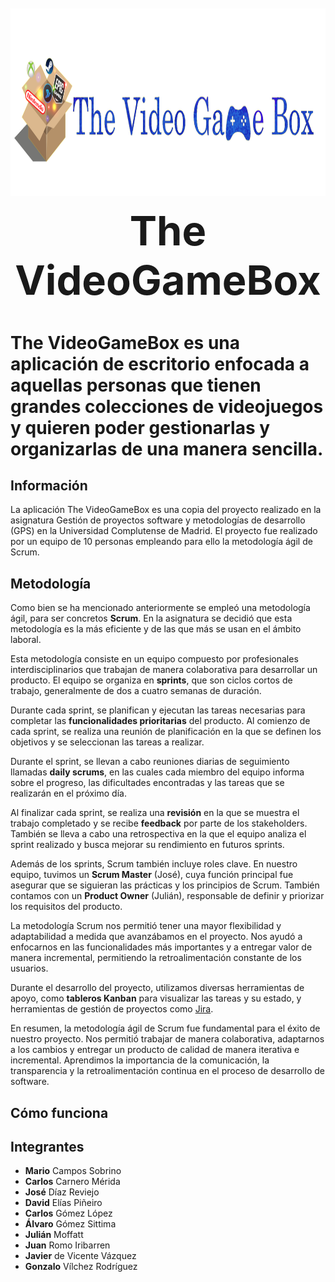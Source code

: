 <h1 align="center" style="font-size:65px">
  <br>
  <img src="./Recursos/logo2.png" alt="Markdownify" height="300">
  <br>
  The VideoGameBox
  <br>
</h1>

# The VideoGameBox es una aplicación de escritorio enfocada a aquellas personas que tienen grandes colecciones de videojuegos y quieren poder gestionarlas y organizarlas de una manera sencilla.

## Información

La aplicación The VideoGameBox es una copia del proyecto realizado en la asignatura Gestión de proyectos software y metodologías de desarrollo (GPS) en la Universidad Complutense de Madrid. 
El proyecto fue realizado por un equipo de 10 personas empleando para ello la metodología ágil de Scrum.

## Metodología

Como bien se ha mencionado anteriormente se empleó una metodología ágil, para ser concretos **Scrum**. En la asignatura se decidió que esta metodología es la más eficiente y de las que más se usan en el ámbito laboral.

Esta metodología consiste en un equipo compuesto por profesionales interdisciplinarios que trabajan de manera colaborativa para desarrollar un producto. El equipo se organiza en **sprints**, que son ciclos cortos de trabajo, generalmente de dos a cuatro semanas de duración.

Durante cada sprint, se planifican y ejecutan las tareas necesarias para completar las **funcionalidades prioritarias** del producto. Al comienzo de cada sprint, se realiza una reunión de planificación en la que se definen los objetivos y se seleccionan las tareas a realizar.

Durante el sprint, se llevan a cabo reuniones diarias de seguimiento llamadas **daily scrums**, en las cuales cada miembro del equipo informa sobre el progreso, las dificultades encontradas y las tareas que se realizarán en el próximo día.

Al finalizar cada sprint, se realiza una **revisión** en la que se muestra el trabajo completado y se recibe **feedback** por parte de los stakeholders. También se lleva a cabo una retrospectiva en la que el equipo analiza el sprint realizado y busca mejorar su rendimiento en futuros sprints.

Además de los sprints, Scrum también incluye roles clave. En nuestro equipo, tuvimos un **Scrum Master** (José), cuya función principal fue asegurar que se siguieran las prácticas y los principios de Scrum. También contamos con un **Product Owner** (Julián), responsable de definir y priorizar los requisitos del producto.

La metodología Scrum nos permitió tener una mayor flexibilidad y adaptabilidad a medida que avanzábamos en el proyecto. Nos ayudó a enfocarnos en las funcionalidades más importantes y a entregar valor de manera incremental, permitiendo la retroalimentación constante de los usuarios.

Durante el desarrollo del proyecto, utilizamos diversas herramientas de apoyo, como **tableros Kanban** para visualizar las tareas y su estado, y herramientas de gestión de proyectos como [Jira](https://www.atlassian.com/software/jira).

En resumen, la metodología ágil de Scrum fue fundamental para el éxito de nuestro proyecto. Nos permitió trabajar de manera colaborativa, adaptarnos a los cambios y entregar un producto de calidad de manera iterativa e incremental. Aprendimos la importancia de la comunicación, la transparencia y la retroalimentación continua en el proceso de desarrollo de software.

## Cómo funciona

## Integrantes

* **Mario** Campos Sobrino
* **Carlos** Carnero Mérida
* **José** Díaz Reviejo
* **David** Elías Piñeiro
* **Carlos** Gómez López
* **Álvaro** Gómez Sittima
* **Julián** Moffatt
* **Juan** Romo Iribarren
* **Javier** de Vicente Vázquez
* **Gonzalo** Vílchez Rodríguez



